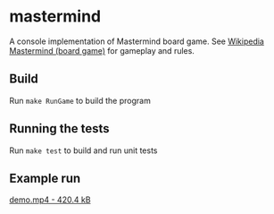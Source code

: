 # mastermind

A console implementation of Mastermind board game. See [Wikipedia Mastermind (board game)](https://en.wikipedia.org/wiki/Mastermind_(board_game)) for gameplay and  rules. 

## Build 

Run `make RunGame` to build the program

## Running the tests

Run `make test` to build and run unit tests

## Example run

[demo.mp4 - 420.4 kB](demo.mp4)